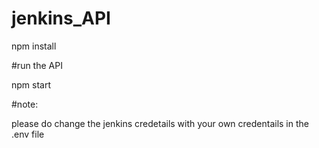 # jenkins_API

npm install 

#run the API 

npm start

#note:

please do change the jenkins credetails with your own credentails in the .env file 
